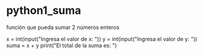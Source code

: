 # python1_suma
 función que pueda sumar 2 números enteros

 x = int(input("Ingresa el valor de x: "))
 y = int(input("Ingresa el valor de y: "))
 suma = x + y
print("El total de la suma es: ")
